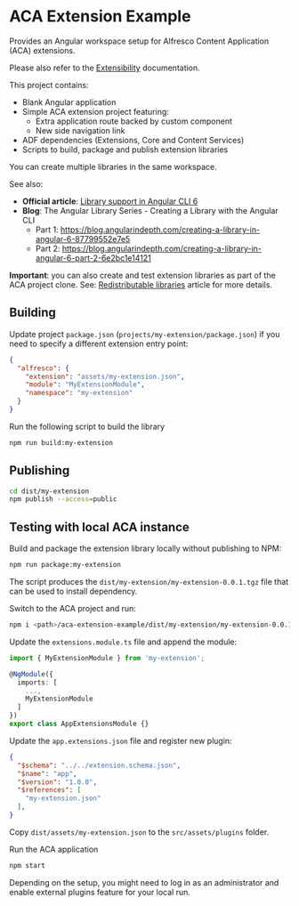 # ACA Extension Example

Provides an Angular workspace setup for Alfresco Content Application (ACA) extensions.

Please also refer to the [Extensibility](https://alfresco.github.io/alfresco-content-app/#/extending) documentation.

This project contains:

- Blank Angular application
- Simple ACA extension project featuring:
  - Extra application route backed by custom component
  - New side navigation link
- ADF dependencies (Extensions, Core and Content Services)
- Scripts to build, package and publish extension libraries

You can create multiple libraries in the same workspace.

See also:

- **Official article**: [Library support in Angular CLI 6](https://github.com/angular/angular-cli/wiki/stories-create-library#library-support-in-angular-cli-6)
- **Blog**: The Angular Library Series - Creating a Library with the Angular CLI
  - Part 1: https://blog.angularindepth.com/creating-a-library-in-angular-6-87799552e7e5
  - Part 2: https://blog.angularindepth.com/creating-a-library-in-angular-6-part-2-6e2bc1e14121

**Important**: you can also create and test extension libraries as part of the ACA project clone.
See: [Redistributable libraries](https://aca-dev-docs.netlify.com/#/extending?id=redistributable-libraries) article for more details.

## Building

Update project `package.json` (`projects/my-extension/package.json`)
if you need to specify a different extension entry point:

```json
{
  "alfresco": {
    "extension": "assets/my-extension.json",
    "module": "MyExtensionModule",
    "namespace": "my-extension"
  }
}
```

Run the following script to build the library

```sh
npm run build:my-extension
```

## Publishing

```sh
cd dist/my-extension
npm publish --access=public
```

## Testing with local ACA instance

Build and package the extension library locally without publishing to NPM:

```sh
npm run package:my-extension
```

The script produces the `dist/my-extension/my-extension-0.0.1.tgz` file
that can be used to install dependency.

Switch to the ACA project and run:

```sh
npm i <path>/aca-extension-example/dist/my-extension/my-extension-0.0.1.tgz
```

Update the `extensions.module.ts` file and append the module:

```ts
import { MyExtensionModule } from 'my-extension';

@NgModule({
  imports: [
    ...,
    MyExtensionModule
  ]
})
export class AppExtensionsModule {}
```

Update the `app.extensions.json` file and register new plugin:

```json
{
  "$schema": "../../extension.schema.json",
  "$name": "app",
  "$version": "1.0.0",
  "$references": [
    "my-extension.json"
  ],
}
```

Copy `dist/assets/my-extension.json` to the `src/assets/plugins` folder.

Run the ACA application

```sh
npm start
```

Depending on the setup, you might need to log in as an administrator
and enable external plugins feature for your local run.
